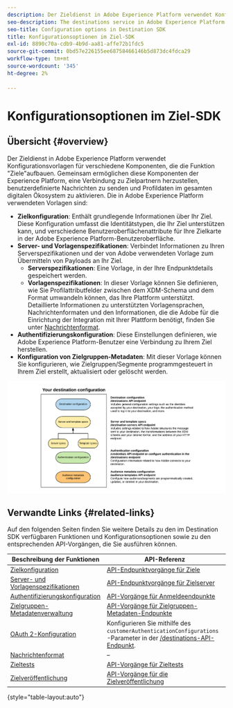 ```yaml
---
description: Der Zieldienst in Adobe Experience Platform verwendet Konfigurationsvorlagen für verschiedene Komponenten, die die Funktion "Ziele"aufbauen. Gemeinsam ermöglichen diese Komponenten der Experience Platform, eine Verbindung zu Zielpartnern herzustellen, benutzerdefinierte Nachrichten zu senden und Profildaten im gesamten digitalen Ökosystem zu aktivieren.
seo-description: The destinations service in Adobe Experience Platform uses configuration templates for several components that build up the destinations functionality. Combined, these components allow Experience Platform to connect to destination partners, send custom messages, and activate profile data across the digital ecosystem.
seo-title: Configuration options in Destination SDK
title: Konfigurationsoptionen im Ziel-SDK
exl-id: 8890c70a-cdb9-4b9d-aa81-affe72b1fdc5
source-git-commit: 0bd57e226155ee68758466146b5d873dc4fdca29
workflow-type: tm+mt
source-wordcount: '345'
ht-degree: 2%

---
```


# Konfigurationsoptionen im Ziel-SDK

## Übersicht {#overview}

Der Zieldienst in Adobe Experience Platform verwendet Konfigurationsvorlagen für verschiedene Komponenten, die die Funktion &quot;Ziele&quot;aufbauen. Gemeinsam ermöglichen diese Komponenten der Experience Platform, eine Verbindung zu Zielpartnern herzustellen, benutzerdefinierte Nachrichten zu senden und Profildaten im gesamten digitalen Ökosystem zu aktivieren. Die in Adobe Experience Platform verwendeten Vorlagen sind:

* **Zielkonfiguration**: Enthält grundlegende Informationen über Ihr Ziel. Diese Konfiguration umfasst die Identitätstypen, die Ihr Ziel unterstützen kann, und verschiedene Benutzeroberflächenattribute für Ihre Zielkarte in der Adobe Experience Platform-Benutzeroberfläche.
* **Server- und Vorlagenspezifikationen**: Verbindet Informationen zu Ihren Serverspezifikationen und der von Adobe verwendeten Vorlage zum Übermitteln von Payloads an Ihr Ziel.
   * **Serverspezifikationen**: Eine Vorlage, in der Ihre Endpunktdetails gespeichert werden.
   * **Vorlagenspezifikationen**: In dieser Vorlage können Sie definieren, wie Sie Profilattributfelder zwischen dem XDM-Schema und dem Format umwandeln können, das Ihre Plattform unterstützt. Detaillierte Informationen zu unterstützten Vorlagensprachen, Nachrichtenformaten und den Informationen, die die Adobe für die Einrichtung der Integration mit Ihrer Plattform benötigt, finden Sie unter [Nachrichtenformat](./message-format.md).
* **Authentifizierungskonfiguration**: Diese Einstellungen definieren, wie Adobe Experience Platform-Benutzer eine Verbindung zu Ihrem Ziel herstellen.
* **Konfiguration von Zielgruppen-Metadaten**: Mit dieser Vorlage können Sie konfigurieren, wie Zielgruppen/Segmente programmgesteuert in Ihrem Ziel erstellt, aktualisiert oder gelöscht werden.

![Ziel-SDK-Vorlagen und -Konfigurationen](./assets/self-service-configuration.png)

## Verwandte Links {#related-links}

Auf den folgenden Seiten finden Sie weitere Details zu den im Destination SDK verfügbaren Funktionen und Konfigurationsoptionen sowie zu den entsprechenden API-Vorgängen, die Sie ausführen können.

| Beschreibung der Funktionen | API-Referenz |
|--- |--- |
| [Zielkonfiguration](./destination-configuration.md) | [API-Endpunktvorgänge für Ziele](./destination-configuration-api.md) |
| [Server- und Vorlagenspezifikationen](./server-and-template-configuration.md) | [API-Endpunktvorgänge für Zielserver](./destination-server-api.md) |
| [Authentifizierungskonfiguration](./authentication-configuration.md) | [API-Vorgänge für Anmeldeendpunkte](./credentials-configuration-api.md) |
| [Zielgruppen-Metadatenverwaltung](./audience-metadata-management.md) | [API-Vorgänge für Zielgruppen-Metadaten-Endpunkte](./audience-metadata-api.md) |
| [OAuth 2-Konfiguration](./oauth2-authentication.md) | Konfigurieren Sie mithilfe des `customerAuthenticationConfigurations` -Parameter in der [/destinations-API-Endpunkt](./destination-configuration-api.md). |
| [Nachrichtenformat](./message-format.md) | – |
| [Zieltests](./test-destination.md) | [API-Vorgänge für Zieltests](./destination-testing-api.md) |
| [Zielveröffentlichung](./configure-destination-instructions.md#publish-destination) | [API-Vorgänge für die Zielveröffentlichung](./destination-publish-api.md) |

{style=&quot;table-layout:auto&quot;}
